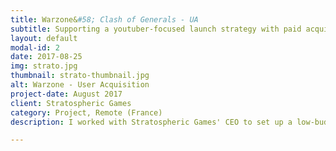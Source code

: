 ```yaml
---
title: Warzone&#58; Clash of Generals - UA
subtitle: Supporting a youtuber-focused launch strategy with paid acquisition
layout: default
modal-id: 2
date: 2017-08-25
img: strato.jpg
thumbnail: strato-thumbnail.jpg
alt: Warzone - User Acquisition
project-date: August 2017
client: Stratospheric Games
category: Project, Remote (France)
description: I worked with Stratospheric Games' CEO to set up a low-budget acquisition campaigns for supporting the launch of their debut title Warzone&#58; Clash of Generals, that was initially relying exclusively on youtuber coverage. <br/><br/>Warzone&#58; Clash of Generals is a strategic arena battler where you deploy your units to destroy your opponent's headquarters.

---
```

